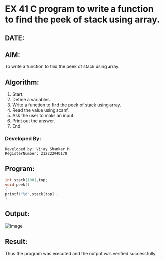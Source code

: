 # EX 41 C program to write a function to find the peek of stack using array.
## DATE:
## AIM:
To write a function to find the peek of stack using array.

## Algorithm:
1. Start. 
2. Define a variables. 
3. Write a function to find the peek of stack using array. 
4. Read the value using scanf. 
5. Ask the user to make an input. 
6. Print out the answer. 
7. End.  

### Developed By:
```
Developed by: Vijay Shankar M
RegisterNumber: 212222040178
```

## Program:
```c program
int stack[100],top; 
void peek() 
{ 
printf("%d",stack[top]); 
} 
```

## Output:
![image](https://github.com/user-attachments/assets/e6990a19-fb3b-459d-b7cb-ed4c69b331cf)


## Result:
Thus the program was executed and the output was verified successfully.

